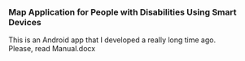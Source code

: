 ### Map Application for People with Disabilities Using Smart Devices

This is an Android app that I developed a really long time ago.  
Please, read Manual.docx
